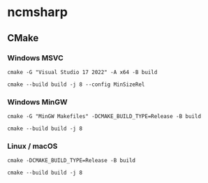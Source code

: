 # ncmsharp

## CMake

### Windows MSVC
 
```shell
cmake -G "Visual Studio 17 2022" -A x64 -B build

cmake --build build -j 8 --config MinSizeRel
```

### Windows MinGW

```shell
cmake -G "MinGW Makefiles" -DCMAKE_BUILD_TYPE=Release -B build

cmake --build build -j 8
```

### Linux / macOS

```shell
cmake -DCMAKE_BUILD_TYPE=Release -B build

cmake --build build -j 8
```
